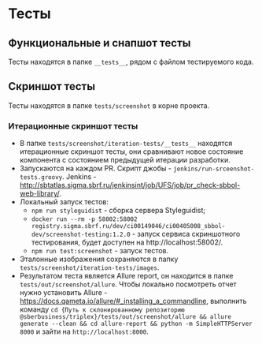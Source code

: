 # Тесты

## Функциональные и снапшот тесты

Тесты находятся в папке `__tests__`, рядом с файлом тестируемого кода.

## Скриншот тесты

Тесты находятся в папке `tests/screenshot` в корне проекта.

### Итерационные скриншот тесты

-   В папке `tests/screenshot/iteration-tests/__tests__` находятся итерационные скриншот тесты, они сравнивают новое состояние компонента с состоянием предыдущей итерации разработки.
-   Запускаются на каждом PR. Скрипт джобы - `jenkins/run-srceenshot-tests.groovy`. Jenkins - http://sbtatlas.sigma.sbrf.ru/jenkinsint/job/UFS/job/pr_check-sbbol-web-library/.
-   Локальный запуск тестов:
    -   `npm run styleguidist` - сборка сервера Styleguidist;
    -   `docker run --rm -p 58002:58002 registry.sigma.sbrf.ru/dev/ci00149046/ci00405008_sbbol-dev/screenshot-testing:1.2.0` - запуск сервиса скриншотного тестирования, будет доступен на http://localhost:58002/.
    -   `npm run test:screenshot` - запуск тестов.
-   Эталонные изображения сохраняются в папку `tests/screenshot/iteration-tests/images`.
-   Результатом теста является Allure report, он находится в папке `tests/out/screenshot/allure`. Чтобы локально посмотреть отчет нужно установить Allure - https://docs.qameta.io/allure/#_installing_a_commandline, выполнить команду `cd {Путь к склонированному репозиторию @sberbusiness/triplex}/tests/out/screenshot/allure && allure generate --clean && cd allure-report && python -m SimpleHTTPServer 8000` и зайти на `http://localhost:8000`.
